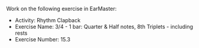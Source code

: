 Work on the following exercise in EarMaster:
- Activity: Rhythm Clapback
- Exercise Name: 3/4 - 1 bar: Quarter & Half notes, 8th Triplets - including rests
- Exercise Number: 15.3
